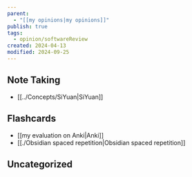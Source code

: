 ```yaml
---
parent:
  - "[[my opinions|my opinions]]"
publish: true
tags:
  - opinion/softwareReview
created: 2024-04-13
modified: 2024-09-25
---
```

## Note Taking
- [[../Concepts/SiYuan|SiYuan]]

## Flashcards
- [[my evaluation on Anki|Anki]]
- [[./Obsidian spaced repetition|Obsidian spaced repetition]]

## Uncategorized
